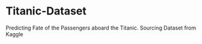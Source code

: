 # Titanic-Dataset
Predicting Fate of the Passengers aboard the Titanic. Sourcing Dataset from Kaggle 
